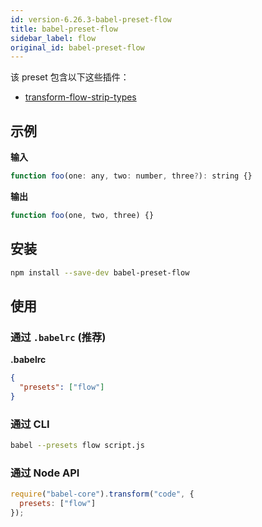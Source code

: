 ```yaml
---
id: version-6.26.3-babel-preset-flow
title: babel-preset-flow
sidebar_label: flow
original_id: babel-preset-flow
---
```


该 preset 包含以下这些插件：

- [transform-flow-strip-types](babel-plugin-transform-flow-strip-types)

## 示例

**输入**

```javascript
function foo(one: any, two: number, three?): string {}
```

**输出**

```javascript
function foo(one, two, three) {}
```

## 安装

```sh
npm install --save-dev babel-preset-flow
```

## 使用

### 通过 `.babelrc` (推荐)

**.babelrc**

```json
{
  "presets": ["flow"]
}
```

### 通过 CLI

```sh
babel --presets flow script.js
```

### 通过 Node API

```javascript
require("babel-core").transform("code", {
  presets: ["flow"]
});
```
